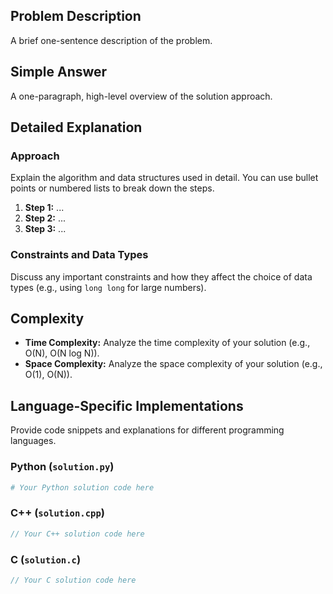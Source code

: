 ## Problem Description

A brief one-sentence description of the problem.

## Simple Answer

A one-paragraph, high-level overview of the solution approach.

## Detailed Explanation

### Approach

Explain the algorithm and data structures used in detail. You can use bullet points or numbered lists to break down the steps.

1.  **Step 1:** ...
2.  **Step 2:** ...
3.  **Step 3:** ...

### Constraints and Data Types

Discuss any important constraints and how they affect the choice of data types (e.g., using `long long` for large numbers).

## Complexity

-   **Time Complexity:** Analyze the time complexity of your solution (e.g., O(N), O(N log N)).
-   **Space Complexity:** Analyze the space complexity of your solution (e.g., O(1), O(N)).

## Language-Specific Implementations

Provide code snippets and explanations for different programming languages.

### Python (`solution.py`)

```python
# Your Python solution code here
```

### C++ (`solution.cpp`)

```cpp
// Your C++ solution code here
```

### C (`solution.c`)

```c
// Your C solution code here
```
